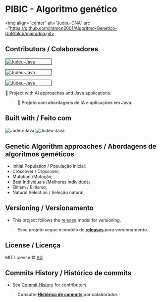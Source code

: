 # PIBIC  - Algoritmo genético  
  <img align="center" alt="Judeu-DNA" src ="https://github.com/lramon2001/Algoritmo-Genetico-UnB/blob/main/dna.gif>
  

## Contributors / Colaboradores
[<img align="center" alt="Judeu-Java" height="20" width="150" src="https://github.com/lramon2001/Algoritmo-Genetico-UnB/blob/main/badgeLucas.png">]()

[<img align="center" alt="Judeu-Java" height="20" width="150" src="https://github.com/lramon2001/Algoritmo-Genetico-UnB/blob/main/badgeAna.png">]()

[<img align="center" alt="Judeu-Java" height="20" width="150" src="https://github.com/lramon2001/Algoritmo-Genetico-UnB/blob/main/badgeAndre.png">]()

:rocket: Project with AI approaches and Java applications. 

> :rocket: **Projeto com abordagens de IA e aplicações em Java.**

## Built with / Feito com
<img align="center" alt="Judeu-Java" src="https://camo.githubusercontent.com/f6c777e8c5c9ae4a6331664dab0a10c4cc3a1895ac3ababcc39b53058ba145d2/68747470733a2f2f696d672e736869656c64732e696f2f7374617469632f76313f7374796c653d666f722d7468652d6261646765266d6573736167653d4a61766126636f6c6f723d303037333936266c6f676f3d4a617661266c6f676f436f6c6f723d464646464646266c6162656c3d">

<img align="center" alt="Judeu-Java" src="https://camo.githubusercontent.com/da40416d43937d38524a9299f8c959f5f5b311bd66abc35df5599e0c0c1e4cbb/68747470733a2f2f696d672e736869656c64732e696f2f7374617469632f76313f7374796c653d666f722d7468652d6261646765266d6573736167653d4170616368652b4e65744265616e732b49444526636f6c6f723d314236414336266c6f676f3d4170616368652b4e65744265616e732b494445266c6f676f436f6c6f723d464646464646266c6162656c3d">

## Genetic Algorithm approaches / Abordagens de algoritmos geméticos
- Initial Population / População inicial;
- Crossover / Crossover;
- Mutation /Mutação;
- Best Individuals /Melhores individuos;
- Elitism / Elitismo;
- Natural Selection / Seleção natural;

## Versioning / Versionamento
- This project follows the [release]() model for versioning.

> **Esse projeto segue o modelo de [releases]() para versionamento.**

## License / Licença
MIT License © [AG]()

## Commits History / Histórico de commits
- See [Commit History]() for contributors

> **Consulte [Histórico de commits]() por colaborador.**-
